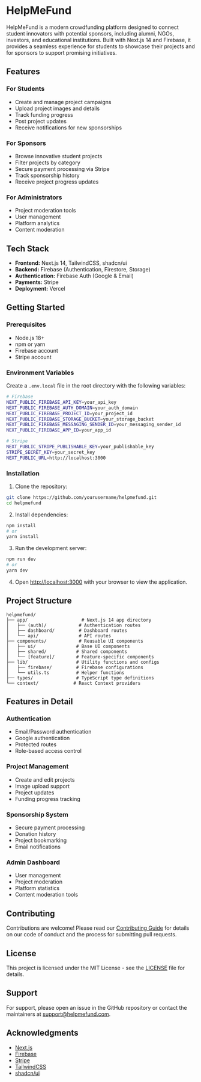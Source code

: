 # HelpMeFund

HelpMeFund is a modern crowdfunding platform designed to connect student innovators with potential sponsors, including alumni, NGOs, investors, and educational institutions. Built with Next.js 14 and Firebase, it provides a seamless experience for students to showcase their projects and for sponsors to support promising initiatives.

## Features

### For Students
- Create and manage project campaigns
- Upload project images and details
- Track funding progress
- Post project updates
- Receive notifications for new sponsorships

### For Sponsors
- Browse innovative student projects
- Filter projects by category
- Secure payment processing via Stripe
- Track sponsorship history
- Receive project progress updates

### For Administrators
- Project moderation tools
- User management
- Platform analytics
- Content moderation

## Tech Stack

- **Frontend:** Next.js 14, TailwindCSS, shadcn/ui
- **Backend:** Firebase (Authentication, Firestore, Storage)
- **Authentication:** Firebase Auth (Google & Email)
- **Payments:** Stripe
- **Deployment:** Vercel

## Getting Started

### Prerequisites

- Node.js 18+
- npm or yarn
- Firebase account
- Stripe account

### Environment Variables

Create a `.env.local` file in the root directory with the following variables:

```bash
# Firebase
NEXT_PUBLIC_FIREBASE_API_KEY=your_api_key
NEXT_PUBLIC_FIREBASE_AUTH_DOMAIN=your_auth_domain
NEXT_PUBLIC_FIREBASE_PROJECT_ID=your_project_id
NEXT_PUBLIC_FIREBASE_STORAGE_BUCKET=your_storage_bucket
NEXT_PUBLIC_FIREBASE_MESSAGING_SENDER_ID=your_messaging_sender_id
NEXT_PUBLIC_FIREBASE_APP_ID=your_app_id

# Stripe
NEXT_PUBLIC_STRIPE_PUBLISHABLE_KEY=your_publishable_key
STRIPE_SECRET_KEY=your_secret_key
NEXT_PUBLIC_URL=http://localhost:3000
```

### Installation

1. Clone the repository:
```bash
git clone https://github.com/yourusername/helpmefund.git
cd helpmefund
```

2. Install dependencies:
```bash
npm install
# or
yarn install
```

3. Run the development server:
```bash
npm run dev
# or
yarn dev
```

4. Open [http://localhost:3000](http://localhost:3000) with your browser to view the application.

## Project Structure

```
helpmefund/
├── app/                    # Next.js 14 app directory
│   ├── (auth)/            # Authentication routes
│   ├── dashboard/         # Dashboard routes
│   └── api/               # API routes
├── components/            # Reusable UI components
│   ├── ui/               # Base UI components
│   ├── shared/           # Shared components
│   └── [feature]/        # Feature-specific components
├── lib/                  # Utility functions and configs
│   ├── firebase/         # Firebase configurations
│   └── utils.ts          # Helper functions
├── types/                # TypeScript type definitions
└── context/             # React Context providers
```

## Features in Detail

### Authentication
- Email/Password authentication
- Google authentication
- Protected routes
- Role-based access control

### Project Management
- Create and edit projects
- Image upload support
- Project updates
- Funding progress tracking

### Sponsorship System
- Secure payment processing
- Donation history
- Project bookmarking
- Email notifications

### Admin Dashboard
- User management
- Project moderation
- Platform statistics
- Content moderation tools

## Contributing

Contributions are welcome! Please read our [Contributing Guide](CONTRIBUTING.md) for details on our code of conduct and the process for submitting pull requests.

## License

This project is licensed under the MIT License - see the [LICENSE](LICENSE) file for details.

## Support

For support, please open an issue in the GitHub repository or contact the maintainers at support@helpmefund.com.

## Acknowledgments

- [Next.js](https://nextjs.org/)
- [Firebase](https://firebase.google.com/)
- [Stripe](https://stripe.com/)
- [TailwindCSS](https://tailwindcss.com/)
- [shadcn/ui](https://ui.shadcn.com/)
